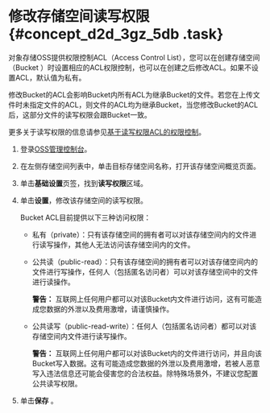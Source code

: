 # 修改存储空间读写权限 {#concept_d2d_3gz_5db .task}

对象存储OSS提供权限控制ACL（Access Control List），您可以在创建存储空间（Bucket ）时设置相应的ACL权限控制，也可以在创建之后修改ACL。如果不设置ACL，默认值为私有。

修改Bucket的ACL会影响Bucket内所有ACL为继承Bucket的文件。若您在上传文件时未指定文件的ACL，则文件的ACL均为继承Bucket，当您修改Bucket的ACL后，这部分文件的读写权限会跟Bucket一致。

更多关于读写权限的信息请参见[基于读写权限ACL的权限控制](../../../../cn.zh-CN/开发指南/权限控制/基于读写权限ACL的权限控制.md#)。

1.  登录[OSS管理控制台](https://oss.console.aliyun.com/)。
2.  在左侧存储空间列表中，单击目标存储空间名称，打开该存储空间概览页面。
3.  单击**基础设置**页签，找到**读写权限**区域。
4.  单击**设置**，修改该存储空间的读写权限。 

    Bucket ACL目前提供以下三种访问权限：

    -   私有（private）：只有该存储空间的拥有者可以对该存储空间内的文件进行读写操作，其他人无法访问该存储空间内的文件。
    -   公共读（public-read）：只有该存储空间的拥有者可以对该存储空间内的文件进行写操作，任何人（包括匿名访问者）可以对该存储空间中的文件进行读操作。

        **警告：** 互联网上任何用户都可以对该Bucket内文件进行访问，这有可能造成您数据的外泄以及费用激增，请谨慎操作。

    -   公共读写（public-read-write）：任何人（包括匿名访问者）都可以对该存储空间内文件进行读写操作。

        **警告：** 互联网上任何用户都可以对该Bucket内的文件进行访问，并且向该Bucket写入数据。这有可能造成您数据的外泄以及费用激增，若被人恶意写入违法信息还可能会侵害您的合法权益。除特殊场景外，不建议您配置公共读写权限。

5.  单击**保存** 。

